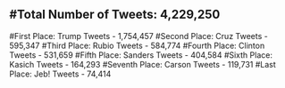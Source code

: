 #Total Number of Tweets: 4,229,250 
---
#First Place: Trump Tweets - 1,754,457
#Second Place: Cruz Tweets - 595,347
#Third Place: Rubio Tweets - 584,774
#Fourth Place: Clinton Tweets - 531,659
#Fifth Place: Sanders Tweets - 404,584
#Sixth Place: Kasich Tweets - 164,293
#Seventh Place: Carson Tweets - 119,731
#Last Place: Jeb! Tweets - 74,414

